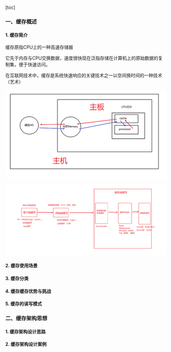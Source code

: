 [toc]

### 一、缓存概述

#### 1. 缓存简介

缓存原指CPU上的一种高速存储器

它先于内存与CPU交换数据，速度很快现在泛指存储在计算机上的原始数据的复制集，便于快速访问。

在互联网技术中，缓存是系统快速响应的关键技术之一以空间换时间的一种技术（艺术）

![image-20211219002000277](images/image-20211219002000277.png)

![image-20211219001124074](images/image-20211219001124074.png)









#### 2. 缓存使用场景







#### 3. 缓存分类







#### 4. 缓存缓存优势与挑战







#### 5. 缓存的读写模式











### 二、缓存架构思想

#### 1. 缓存架构设计思路







#### 2. 缓存架构设计案例





